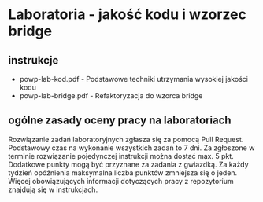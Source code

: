 # Laboratoria - jakość kodu i wzorzec bridge

## instrukcje

* powp-lab-kod.pdf - Podstawowe techniki utrzymania wysokiej jakości kodu
* powp-lab-bridge.pdf - Refaktoryzacja do wzorca bridge

##  ogólne zasady oceny pracy na laboratoriach

Rozwiązanie zadań laboratoryjnych zgłasza się za pomocą Pull Request. 
Podstawowy czas na wykonanie wszystkich zadań to 7 dni.
Za zgłoszone w terminie rozwiązanie pojedynczej instrukcji można dostać max. 5 pkt. 
Dodatkowe punkty mogą być przyznane za zadania z gwiazdką.
Za każdy tydzień opóźnienia maksymalna liczba punktów zmniejsza się o jeden.
Więcej obowiązujących informacji dotyczących pracy z repozytorium znajdują się w instrukcjach.
